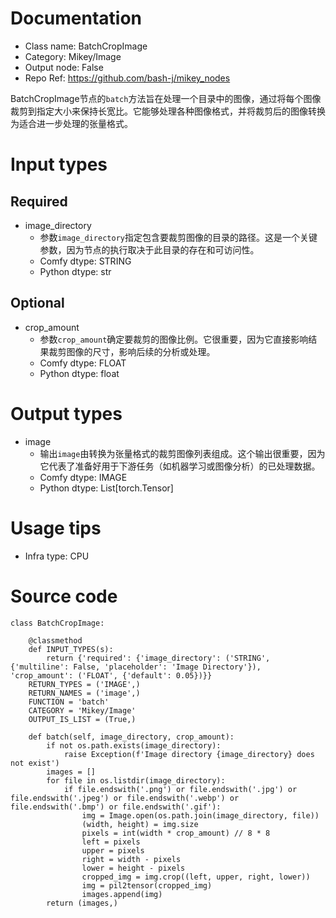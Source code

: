 # Documentation
- Class name: BatchCropImage
- Category: Mikey/Image
- Output node: False
- Repo Ref: https://github.com/bash-j/mikey_nodes

BatchCropImage节点的`batch`方法旨在处理一个目录中的图像，通过将每个图像裁剪到指定大小来保持长宽比。它能够处理各种图像格式，并将裁剪后的图像转换为适合进一步处理的张量格式。

# Input types
## Required
- image_directory
    - 参数`image_directory`指定包含要裁剪图像的目录的路径。这是一个关键参数，因为节点的执行取决于此目录的存在和可访问性。
    - Comfy dtype: STRING
    - Python dtype: str
## Optional
- crop_amount
    - 参数`crop_amount`确定要裁剪的图像比例。它很重要，因为它直接影响结果裁剪图像的尺寸，影响后续的分析或处理。
    - Comfy dtype: FLOAT
    - Python dtype: float

# Output types
- image
    - 输出`image`由转换为张量格式的裁剪图像列表组成。这个输出很重要，因为它代表了准备好用于下游任务（如机器学习或图像分析）的已处理数据。
    - Comfy dtype: IMAGE
    - Python dtype: List[torch.Tensor]

# Usage tips
- Infra type: CPU

# Source code
```
class BatchCropImage:

    @classmethod
    def INPUT_TYPES(s):
        return {'required': {'image_directory': ('STRING', {'multiline': False, 'placeholder': 'Image Directory'}), 'crop_amount': ('FLOAT', {'default': 0.05})}}
    RETURN_TYPES = ('IMAGE',)
    RETURN_NAMES = ('image',)
    FUNCTION = 'batch'
    CATEGORY = 'Mikey/Image'
    OUTPUT_IS_LIST = (True,)

    def batch(self, image_directory, crop_amount):
        if not os.path.exists(image_directory):
            raise Exception(f'Image directory {image_directory} does not exist')
        images = []
        for file in os.listdir(image_directory):
            if file.endswith('.png') or file.endswith('.jpg') or file.endswith('.jpeg') or file.endswith('.webp') or file.endswith('.bmp') or file.endswith('.gif'):
                img = Image.open(os.path.join(image_directory, file))
                (width, height) = img.size
                pixels = int(width * crop_amount) // 8 * 8
                left = pixels
                upper = pixels
                right = width - pixels
                lower = height - pixels
                cropped_img = img.crop((left, upper, right, lower))
                img = pil2tensor(cropped_img)
                images.append(img)
        return (images,)
```